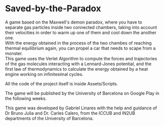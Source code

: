 # Saved-by-the-Paradox
A game based on the Maxwell's demon paradox, where you have to separate gas particles inside two connected chambers, taking into account their velocities in order to warm up one of them and cool down the another one.<br />
With the energy obtained in the process of the two chambes of reaching thermal equilibrium again, you can propel a car that needs to scape from a monster. <br />
This game uses the Verlet Algorithm to compute the forces and trajectories of the gas molecules interacting with a Lennard-Jones potential, and the first law of thermodynamics to calculate the energy obtained by a heat engine working on infinitesimal cycles.<br />

All the code of the project itself is inside Assets/Scripts.<br />

The game will be published by the University of Barcelona on Google Play in the following weeks.<br />

This game was developed by Gabriel Linares with the help and guidance of Dr Bruno Julia and Dr. Carles Calero, from the ICCUB and IN2UB departments of the University of Barcelona.
